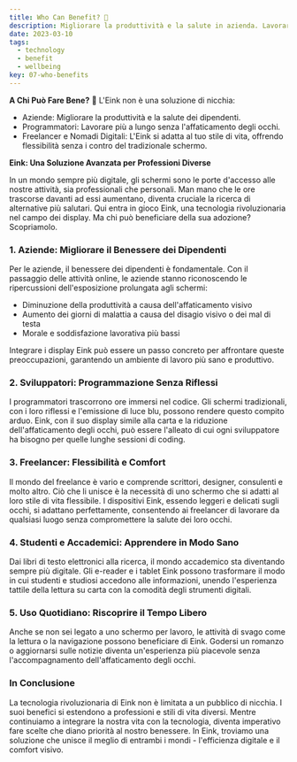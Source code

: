 ```yaml
---
title: Who Can Benefit? 🤔
description: Migliorare la produttività e la salute in azienda. Lavorare più a lungo senza affaticare gli occhi. Eink si adatta al vostro stile di vita, offrendo flessibilità senza gli svantaggi degli schermi tradizionali.
date: 2023-03-10
tags:
  - technology
  - benefit
  - wellbeing
key: 07-who-benefits
---
```

**A Chi Può Fare Bene?** 🤔 L'Eink non è una soluzione di nicchia:

- Aziende: Migliorare la produttività e la salute dei dipendenti.
- Programmatori: Lavorare più a lungo senza l'affaticamento degli occhi.
- Freelancer e Nomadi Digitali: L'Eink si adatta al tuo stile di vita, offrendo flessibilità senza i contro del tradizionale schermo.

**Eink: Una Soluzione Avanzata per Professioni Diverse**

In un mondo sempre più digitale, gli schermi sono le porte d'accesso alle nostre attività, sia professionali che personali. Man mano che le ore trascorse davanti ad essi aumentano, diventa cruciale la ricerca di alternative più salutari. Qui entra in gioco Eink, una tecnologia rivoluzionaria nel campo dei display. Ma chi può beneficiare della sua adozione? Scopriamolo.

### 1. **Aziende: Migliorare il Benessere dei Dipendenti**

Per le aziende, il benessere dei dipendenti è fondamentale. Con il passaggio delle attività online, le aziende stanno riconoscendo le ripercussioni dell'esposizione prolungata agli schermi:
- Diminuzione della produttività a causa dell'affaticamento visivo
- Aumento dei giorni di malattia a causa del disagio visivo o dei mal di testa
- Morale e soddisfazione lavorativa più bassi

Integrare i display Eink può essere un passo concreto per affrontare queste preoccupazioni, garantendo un ambiente di lavoro più sano e produttivo.

### 2. **Sviluppatori: Programmazione Senza Riflessi**

I programmatori trascorrono ore immersi nel codice. Gli schermi tradizionali, con i loro riflessi e l'emissione di luce blu, possono rendere questo compito arduo. Eink, con il suo display simile alla carta e la riduzione dell'affaticamento degli occhi, può essere l'alleato di cui ogni sviluppatore ha bisogno per quelle lunghe sessioni di coding.

### 3. **Freelancer: Flessibilità e Comfort**

Il mondo del freelance è vario e comprende scrittori, designer, consulenti e molto altro. Ciò che li unisce è la necessità di uno schermo che si adatti al loro stile di vita flessibile. I dispositivi Eink, essendo leggeri e delicati sugli occhi, si adattano perfettamente, consentendo ai freelancer di lavorare da qualsiasi luogo senza compromettere la salute dei loro occhi.

### 4. **Studenti e Accademici: Apprendere in Modo Sano**

Dai libri di testo elettronici alla ricerca, il mondo accademico sta diventando sempre più digitale. Gli e-reader e i tablet Eink possono trasformare il modo in cui studenti e studiosi accedono alle informazioni, unendo l'esperienza tattile della lettura su carta con la comodità degli strumenti digitali.

### 5. **Uso Quotidiano: Riscoprire il Tempo Libero**

Anche se non sei legato a uno schermo per lavoro, le attività di svago come la lettura o la navigazione possono beneficiare di Eink. Godersi un romanzo o aggiornarsi sulle notizie diventa un'esperienza più piacevole senza l'accompagnamento dell'affaticamento degli occhi.

### In Conclusione

La tecnologia rivoluzionaria di Eink non è limitata a un pubblico di nicchia. I suoi benefici si estendono a professioni e stili di vita diversi. Mentre continuiamo a integrare la nostra vita con la tecnologia, diventa imperativo fare scelte che diano priorità al nostro benessere. In Eink, troviamo una soluzione che unisce il meglio di entrambi i mondi - l'efficienza digitale e il comfort visivo.